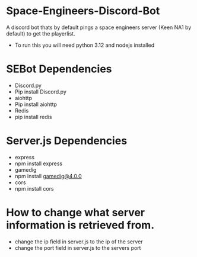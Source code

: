 # Space-Engineers-Discord-Bot
A discord bot thats by default pings a space engineers server (Keen NA1 by default) to get the playerlist.
* To run this you will need python 3.12 and nodejs installed
# SEBot Dependencies
* Discord.py
* Pip install Discord.py
* aiohttp
* Pip install aiohttp
* Redis
* pip install redis
# Server.js Dependencies
* express
* npm install express
* gamedig
* npm install gamedig@4.0.0
* cors
* npm install cors
# How to change what server information is retrieved from.
* change the ip field in server.js to the ip of the server
* change the port field in server.js to the servers port
